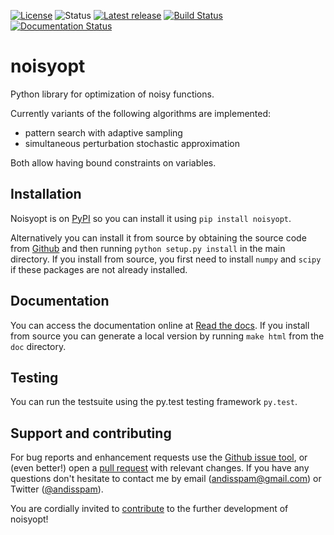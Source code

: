 [![License](https://img.shields.io/pypi/l/noisyopt.svg)](https://github.com/andim/noisyopt/blob/master/LICENSE)
![Status](https://img.shields.io/pypi/status/noisyopt.svg)
[![Latest release](https://img.shields.io/pypi/v/noisyopt.svg)](https://pypi.python.org/pypi/noisyopt)
[![Build Status](https://travis-ci.org/andim/noisyopt.svg?branch=master)](https://travis-ci.org/andim/noisyopt)
[![Documentation Status](https://readthedocs.org/projects/noisyopt/badge/?version=latest)](https://noisyopt.readthedocs.io/en/latest/?badge=latest)

# noisyopt

Python library for optimization of noisy functions.

Currently variants of the following algorithms are implemented:
- pattern search with adaptive sampling
- simultaneous perturbation stochastic approximation

Both allow having bound constraints on variables.


## Installation

Noisyopt is on [PyPI](https://pypi.python.org/pypi/noisyopt/) so you can install it using `pip install noisyopt`.

Alternatively you can install it from source by obtaining the source code from [Github](https://github.com/andim/noisyopt) and then running `python setup.py install` in the main directory. If you install from source, you first need to install `numpy` and `scipy` if these packages are not already installed.

## Documentation

You can access the documentation online at [Read the docs](http://noisyopt.readthedocs.io/en/latest/). If you install from source you can generate a local version by running `make html` from the `doc` directory.

## Testing

You can run the testsuite using the py.test testing framework `py.test`.

## Support and contributing

For bug reports and enhancement requests use the [Github issue tool](http://github.com/andim/noisyopt/issues/new), or (even better!) open a [pull request](http://github.com/andim/noisyopt/pulls) with relevant changes. If you have any questions don't hesitate to contact me by email (andisspam@gmail.com) or Twitter ([@andisspam](http://twitter.com/andisspam)).

You are cordially invited to [contribute](https://github.com/andim/noisyopt/blob/master/CONTRIBUTING.md) to the further development of noisyopt!
